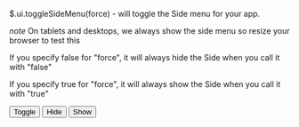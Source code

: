 $.ui.toggleSideMenu(force) - will toggle the Side menu for your app.

*note* On tablets and desktops, we always show the side menu so resize your browser to test this

If you specify false for "force", it will always hide the Side when you call it with "false"

If you specify true for "force", it will always show the Side when you call it with "true"


<input type="button" onclick="$.ui.toggleSideMenu()" value="Toggle"> <input type="button" onclick="$.ui.toggleSideMenu(false)" value="Hide"> <input type="button" onclick="$.ui.toggleSideMenu(true)" value="Show">